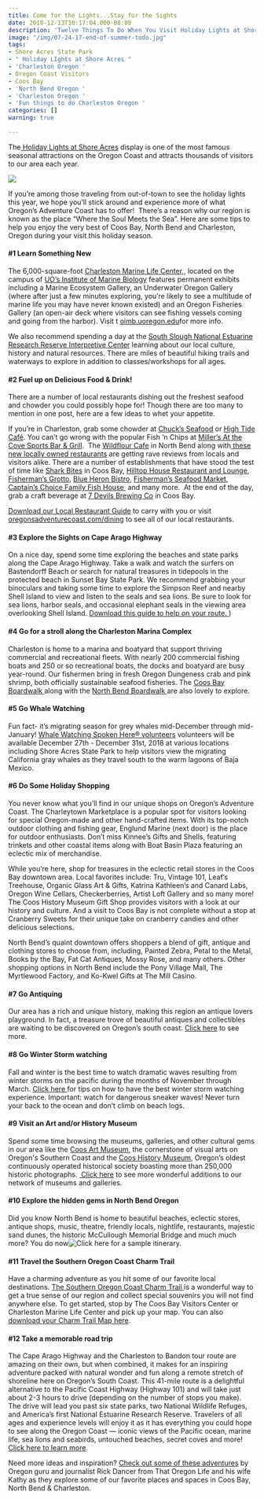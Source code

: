 ```yaml
---
title: Come for the Lights...Stay for the Sights
date: 2018-12-13T10:17:04.000-08:00
description: 'Twelve Things To Do When You Visit Holiday Lights at Shore Acres Display '
image: "/img/07-24-17-end-of-summer-todo.jpg"
tags:
- Shore Acres State Park
- " Holiday LIghts at Shore Acres "
- 'Charleston Oregon '
- Oregon Coast Visitors
- Coos Bay
- 'North Bend Oregon '
- 'Charleston Oregon '
- 'Fun things to do Charleston Oregon '
categories: []
warning: true

---
```

The[ Holiday Lights at Shore Acres](https://oregonsadventurecoast.com/event/32nd-annual-holiday-lights-at-shore-acres/) display is one of the most famous seasonal attractions on the Oregon Coast and attracts thousands of visitors to our area each year.

![](/img/holiday-lights-02-home-slider.jpg)

If you’re among those traveling from out-of-town to see the holiday lights this year, we hope you’ll stick around and experience more of what Oregon’s Adventure Coast has to offer!  There’s a reason why our region is known as the place “Where the Soul Meets the Sea”.  Here are some tips to help you enjoy the very best of Coos Bay, North Bend and Charleston, Oregon during your visit this holiday season.

#### #1 Learn Something New

The 6,000-square-foot [Charleston Marine Life Center](http://www.charlestonmarinelifecenter.com/),, located on the campus of [ UO’s Institute of Marine Biology](https://oimb.uoregon.edu/) features permanent exhibits including a Marine Ecosystem Gallery, an Underwater Oregon Gallery (where after just a few minutes exploring, you’re likely to see a multitude of marine life you may have never known existed) and an Oregon Fisheries Gallery (an open-air deck where visitors can see fishing vessels coming and going from the harbor). Visit t [oimb.uoregon.edu](https://oimb.uoregon.edu/)for more info.

We also recommend spending a day at the [South Slough National Estuarine Research Reserve Interpretive Center](https://www.oregon.gov/oprd/NATRES/pages/rs_faqcoastal.aspx#What_is_a_Research_Reserve_) learning about our local culture, history and natural resources. There are miles of beautiful hiking trails and waterways to explore in addition to classes/workshops for all ages.

#### #2 Fuel up on Delicious Food & Drink!

There are a number of local restaurants dishing out the freshest seafood and chowder you could possibly hope for! Though there are too many to mention in one post, here are a few ideas to whet your appetite.

If you’re in Charleston, grab some chowder at  [Chuck’s Seafood](http://www.chucksseafood.com/) or [High Tide Café](http://hightidecafeoregon.com/). You can’t go wrong with the popular Fish ’n Chips at [Miller’s At the Cove Sports Bar & Grill](https://www.millersatthecove.rocks/).  The [Wildflour Cafe](https://www.wildflour-catering.com/) in North Bend along with[ these new locally owned restaurants](https://oregonsadventurecoast.com/blog/2018-05-08-four-new-oregon-coast-restaurants-you-need-to-try/) are getting rave reviews from locals and visitors alike. There are a number of establishments that have stood the test of time like [Shark Bites](http://www.sharkbites.cafe/) in Coos Bay, [Hilltop House Restaurant and Lounge](http://hilltophouserestaurant.com/), [Fisherman’s Grotto](http://www.fishermansgrottoinc.com/), [Blue Heron Bistro](http://www.blueheronbistro.com/), [Fisherman’s Seafood Market](http://fishermensseafoodmarket.com/), [Captain’s Choice Family Fish House ](http://www.captainschoicefishhouse.com/) and many more.  At the end of the day, grab a craft beverage at [7 Devils Brewing Co](https://www.7devilsbrewery.com/) in Coos Bay.

[Download our Local Restaurant Guide](https://oregonsadventurecoast.com/img/restaurant-brochure.pdf) to carry with you or visit [oregonsadventurecoast.com/dining](https://oregonsadventurecoast.com/dining/) to see all of our local restaurants.

#### #3 Explore the Sights on Cape Arago Highway

On a nice day, spend some time exploring the beaches and state parks along the Cape Arago Highway. Take a walk and watch the surfers on Bastendorff Beach or search for natural treasures in tidepools in the protected beach in Sunset Bay State Park. We recommend grabbing your binoculars and taking some time to explore the Simpson Reef and nearby Shell Island to view and listen to the seals and sea lions.  Be sure to look for sea lions, harbor seals, and occasional elephant seals in the viewing area overlooking Shell Island. [Download this guide to help on your route. ](https://oregonsadventurecoast.com/img/cape-arago-loop-itinerary-2018.pdf))

#### #4 Go for a stroll along the Charleston Marina Complex

Charleston is home to a marina and boatyard that support thriving commercial and recreational fleets. With nearly 200 commercial fishing boats and 250 or so recreational boats, the docks and boatyard are busy year-round. Our fishermen bring in fresh Oregon Dungeness crab and pink shrimp, both officially sustainable seafood fisheries. The [Coos Bay Boardwalk ](https://www.tripadvisor.com/Attraction_Review-g51813-d2043717-Reviews-Coos_Bay_Boardwalk-Coos_Bay_Oregon.html)along with the [North Bend Boardwalk ](https://www.tripadvisor.com/LocationPhotoDirectLink-g51993-i113552277-North_Bend_Oregon.html)are also lovely to explore.

#### #5 Go Whale Watching

Fun fact- it’s migrating season for grey whales mid-December through mid-January! [Whale Watching Spoken Here® volunteers](https://oregonstateparks.org/index.cfm?do=thingstodo.dsp_whalewatching) volunteers will be available December 27th - December 31st, 2018 at various locations including Shore Acres State Park to help visitors view the migrating California gray whales as they travel south to the warm lagoons of Baja Mexico.

#### #6 Do Some Holiday Shopping

You never know what you’ll find in our unique shops on Oregon’s Adventure Coast. The Charleytown Marketplace is a popular spot for visitors looking for special Oregon-made and other hand-crafted items. With its top-notch outdoor clothing and fishing gear, Englund Marine (next door) is the place for outdoor enthusiasts. Don’t miss Kinnee’s Gifts and Shells, featuring trinkets and other coastal items along with Boat Basin Plaza featuring an eclectic mix of merchandise.

While you’re here, shop for treasures in the eclectic retail stores in the Coos Bay downtown area. Local favorites include: Tru, Vintage 101, Leaf’s Treehouse, Organic Glass Art & Gifts, Katrina Kathleen’s and Canard Labs, Oregon Wine Cellars, Checkerberries, Artist Loft Gallery and so many more! The Coos History Museum Gift Shop provides visitors with a look at our history and culture. And a visit to Coos Bay is not complete without a stop at Cranberry Sweets for their unique take on cranberry candies and other delicious selections.

North Bend’s quaint downtown offers shoppers a blend of gift, antique and clothing stores to choose from, including, Painted Zebra, Petal to the Metal, Books by the Bay, Fat Cat Antiques, Mossy Rose, and many others. Other shopping options in North Bend include the Pony Village Mall, The Myrtlewood Factory, and Ko-Kwel Gifts at The Mill Casino.

#### #7 Go Antiquing

Our area has a rich and unique history, making this region an antique lovers playground. In fact, a treasure trove of beautiful antiques and collectibles are waiting to be discovered on Oregon’s south coast. [Click here]() to see more.

#### #8 Go Winter Storm watching

Fall and winter is the best time to watch dramatic waves resulting from winter storms on the pacific during the months of November through March. [Click here ](https://oregonsadventurecoast.com/blog/eight-ways-to-stay-safe-on-the-beaches-along-the-oregon-coast/)for tips on how to have the best winter storm watching experience. Important: watch for dangerous sneaker waves! Never turn your back to the ocean and don’t climb on beach logs.

#### #9 Visit an Art and/or History Museum

Spend some time browsing the museums, galleries, and other cultural gems in our area like the [Coos Art Museum](http://www.coosart.org/), the cornerstone of visual arts on Oregon's Southern Coast and the [Coos History Museum](https://cooshistory.org/), Oregon’s oldest continuously operated historical society boasting more than 250,000 historic photographs. [ Click here](https://oregonsadventurecoast.com/art-history-culture/) to see more wonderful additions to our network of museums and galleries.

#### #10 Explore the hidden gems in North Bend Oregon

Did you know North Bend is home to beautiful beaches, eclectic stores, antique shops, music, theatre, friendly locals, nightlife, restaurants, majestic sand dunes, the historic McCullough Memorial Bridge and much much more? You do now![Click here](https://oregonsadventurecoast.com/tripideas/one-day-travel-itinerary-a-perfect-adventure-in-north-bend-oregon/) for a sample itinerary.

#### #11 Travel the Southern Oregon Coast Charm Trail

Have a charming adventure as you hit some of our favorite local destinations. [The Southern Oregon Coast Charm Trail ](https://oregonsadventurecoast.com/blog/have-a-charming-adventure-along-the-southern-oregon-coast-charm-trail/)is a wonderful way to get a true sense of our region and collect special souvenirs you will not find anywhere else. To get started, stop by The Coos Bay Visitors Center or Charleston Marine Life Center and pick up your map. You can also [download your Charm Trail Map here]().

#### #12 Take a memorable road trip

The Cape Arago Highway and the Charleston to Bandon tour route are amazing on their own, but when combined, it makes for an inspiring adventure packed with natural wonder and fun along a remote stretch of shoreline here on Oregon’s South Coast. This 41-mile route is a delightful alternative to the Pacific Coast Highway (Highway 101) and will take just about 2-3 hours to drive (depending on the number of stops you make). The drive will lead you past six state parks, two National Wildlife Refuges, and America’s first National Estuarine Research Reserve. Travelers of all ages and experience levels will enjoy it as it has everything you could hope to see along the Oregon Coast — iconic views of the Pacific ocean, marine life, sea lions and seabirds, untouched beaches, secret coves and more! [Click here to learn more](https://oregonsadventurecoast.com/blog/featured-road-trip-cape-arago-highway-charleston-to-bandon-tour-route/).

Need more ideas and inspiration? [Check out some of these adventures](https://oregonsadventurecoast.com/blog/live-from-oregons-adventure-coast-25-experiences-with-that-oregon-life/) by Oregon guru and journalist Rick Dancer from  That Oregon Life and his wife Kathy as they explore some of our favorite places and spaces in Coos Bay, North Bend & Charleston.